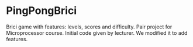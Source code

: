 # PingPongBrici
Brici game with features: levels, scores and difficulty. Pair project for Microprocessor course. Initial code given by lecturer. We modified it to add features.
